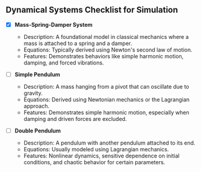 ## Dynamical Systems Checklist for Simulation

- [x] **Mass-Spring-Damper System**
  - Description: A foundational model in classical mechanics where a mass is attached to a spring and a damper.
  - Equations: Typically derived using Newton's second law of motion.
  - Features: Demonstrates behaviors like simple harmonic motion, damping, and forced vibrations.

- [ ] **Simple Pendulum**
  - Description: A mass hanging from a pivot that can oscillate due to gravity.
  - Equations: Derived using Newtonian mechanics or the Lagrangian approach.
  - Features: Demonstrates simple harmonic motion, especially when damping and driven forces are excluded.

- [ ] **Double Pendulum**
  - Description: A pendulum with another pendulum attached to its end.
  - Equations: Usually modeled using Lagrangian mechanics.
  - Features: Nonlinear dynamics, sensitive dependence on initial conditions, and chaotic behavior for certain parameters.
